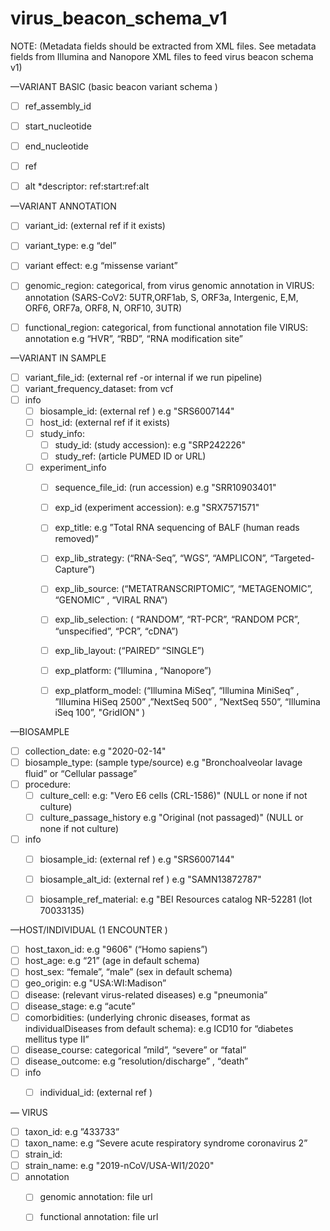 # virus_beacon_schema_v1
NOTE: (Metadata fields should be extracted from XML files. See metadata fields from Illumina and Nanopore XML files to feed virus beacon schema v1)


—VARIANT BASIC (basic beacon variant schema )
- [ ] ref_assembly_id
- [ ] start_nucleotide
- [ ] end_nucleotide
- [ ] ref
- [ ] alt
*descriptor: ref:start:ref:alt


—VARIANT  ANNOTATION  
- [ ] variant_id: (external ref if it exists)
- [ ] variant_type: e.g “del”
- [ ] variant effect: e.g “missense variant” 
- [ ] genomic_region: categorical, from virus genomic annotation in VIRUS: annotation (SARS-CoV2: 5UTR,ORF1ab, S, ORF3a, Intergenic, E,M, ORF6, ORF7a, ORF8, N, ORF10, 3UTR)
- [ ] functional_region:  categorical, from functional annotation file VIRUS: annotation e.g “HVR”, “RBD”, “RNA modification site”



—VARIANT IN SAMPLE
- [ ] variant_file_id: (external ref -or internal if we run pipeline)
- [ ] variant_frequency_dataset: from vcf
- [ ] info
	- [ ] biosample_id: (external ref ) e.g "SRS6007144"
	- [ ] host_id: (external ref if it exists)
	- [ ] study_info: 
		- [ ] study_id: (study accession): e.g  "SRP242226"
		- [ ] study_ref: (article PUMED ID or URL)
	- [ ] experiment_info
		- [ ] sequence_file_id:  (run accession) e.g "SRR10903401"
		- [ ] exp_id (experiment accession): e.g  "SRX7571571"
		- [ ] exp_title: e.g ”Total RNA sequencing of BALF (human reads removed)”
		- [ ] exp_lib_strategy: (“RNA-Seq”, “WGS”, “AMPLICON”, “Targeted-Capture”) 
		- [ ] exp_lib_source: (“METATRANSCRIPTOMIC”, “METAGENOMIC”, “GENOMIC” , “VIRAL RNA”)
		- [ ] exp_lib_selection: ( “RANDOM”, “RT-PCR”, “RANDOM PCR”, “unspecified”, “PCR”, “cDNA”)
		- [ ] exp_lib_layout: (“PAIRED” “SINGLE”) 
		- [ ] exp_platform: (“Illumina , “Nanopore”)
		- [ ] exp_platform_model: (“Illumina MiSeq”, “Illumina MiniSeq” , ”Illumina HiSeq 2500” ,”NextSeq 500” , ”NextSeq 550”, “Illumina iSeq 100”, "GridION" ) 


—BIOSAMPLE  
- [ ] collection_date:  e.g  "2020-02-14" 
- [ ] biosample_type: (sample type/source) e.g "Bronchoalveolar lavage fluid” or “Cellular passage”
- [ ] procedure:
	- [ ] culture_cell: e.g: "Vero E6 cells (CRL-1586)" (NULL or none if not culture)
	- [ ] culture_passage_history e.g "Original (not passaged)" (NULL or none if not culture)
- [ ] info
	- [ ] biosample_id: (external ref ) e.g "SRS6007144"
	- [ ] biosample_alt_id: (external ref ) e.g "SAMN13872787"
	- [ ] biosample_ref_material: e.g "BEI Resources catalog NR-52281 (lot 70033135)



—HOST/INDIVIDUAL  (1 ENCOUNTER )
- [ ] host_taxon_id: e.g "9606" (“Homo sapiens”)
- [ ] host_age: e.g “21”  (age in default schema)
- [ ] host_sex:  “female”, “male” (sex in default schema)
- [ ] geo_origin:  e.g "USA:WI:Madison”
- [ ] disease: (relevant virus-related diseases) e.g "pneumonia”
- [ ] disease_stage: e.g “acute”
- [ ] comorbidities: (underlying chronic diseases, format as individualDiseases from default schema): e.g ICD10 for “diabetes mellitus type II”
- [ ] disease_course: categorical ”mild”, “severe” or “fatal”
- [ ] disease_outcome: e.g ”resolution/discharge” , “death”
- [ ] info 
	- [ ] individual_id: (external ref ) 

	

— VIRUS
- [ ] taxon_id:  e.g ”433733”
- [ ] taxon_name: e.g “Severe acute respiratory syndrome coronavirus 2”
- [ ] strain_id: 
- [ ] strain_name: e.g "2019-nCoV/USA-WI1/2020" 
- [ ] annotation
	- [ ] genomic annotation: file url
	- [ ] functional annotation: file url


